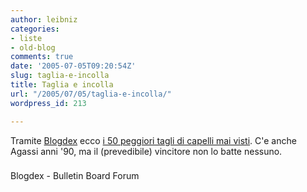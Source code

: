```yaml
---
author: leibniz
categories:
- liste
- old-blog
comments: true
date: '2005-07-05T09:20:54Z'
slug: taglia-e-incolla
title: Taglia e incolla
url: "/2005/07/05/taglia-e-incolla/"
wordpress_id: 213

---
```

Tramite [Blogdex](https://blogdex.net/) ecco [i 50 peggiori tagli di capelli mai visti](https://www.bulletinboardforum.com/m/worst_haircuts.php). C'e anche Agassi anni '90, ma il (prevedibile) vincitore non lo batte nessuno.  



### 
Blogdex - Bulletin Board Forum
